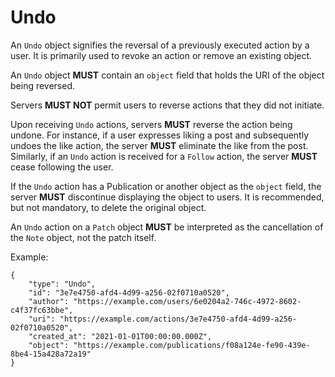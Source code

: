 # Undo

An `Undo` object signifies the reversal of a previously executed action by a user. It is primarily used to revoke an action or remove an existing object.

An `Undo` object **MUST** contain an `object` field that holds the URI of the object being reversed.

Servers **MUST NOT** permit users to reverse actions that they did not initiate.

Upon receiving `Undo` actions, servers **MUST** reverse the action being undone. For instance, if a user expresses liking a post and subsequently undoes the like action, the server **MUST** eliminate the like from the post. Similarly, if an `Undo` action is received for a `Follow` action, the server **MUST** cease following the user.

If the `Undo` action has a Publication or another object as the `object` field, the server **MUST** discontinue displaying the object to users. It is recommended, but not mandatory, to delete the original object.

An `Undo` action on a `Patch` object **MUST** be interpreted as the cancellation of the `Note` object, not the patch itself.

Example:
```json5
{
    "type": "Undo",
    "id": "3e7e4750-afd4-4d99-a256-02f0710a0520",
    "author": "https://example.com/users/6e0204a2-746c-4972-8602-c4f37fc63bbe",
    "uri": "https://example.com/actions/3e7e4750-afd4-4d99-a256-02f0710a0520",
    "created_at": "2021-01-01T00:00:00.000Z",
    "object": "https://example.com/publications/f08a124e-fe90-439e-8be4-15a428a72a19"
}
```
